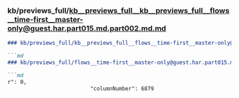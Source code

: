 ### kb/previews_full/kb__previews_full__kb__previews_full__flows__time-first__master-only@guest.har.part015.md.part002.md.md

```md
### kb/previews_full/kb__previews_full__flows__time-first__master-only@guest.har.part015.md.part002.md

```md
### kb/previews_full/flows__time-first__master-only@guest.har.part015.md (part 002)

```md
r": 0,
                          "columnNumber": 6879
         
```

```

```

```
